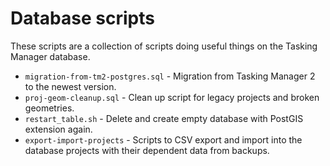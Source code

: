 # Database scripts

These scripts are a collection of scripts doing useful things on the Tasking Manager database.

* `migration-from-tm2-postgres.sql` - Migration from Tasking Manager 2 to the newest version.
* `proj-geom-cleanup.sql` - Clean up script for legacy projects and broken geometries.
* `restart_table.sh` - Delete and create empty database with PostGIS extension again.
* `export-import-projects` - Scripts to CSV export and import into the database projects with their dependent data from backups.